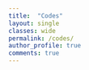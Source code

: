 ```yaml
---
title:  "Codes"
layout: single
classes: wide
permalink: /codes/
author_profile: true
comments: true
---
```

